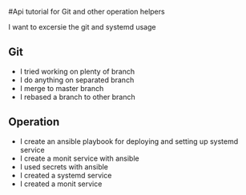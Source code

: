 #Api tutorial for Git and other operation helpers

I want to excersie the git and systemd usage

## Git

- I tried working on plenty of branch
- I do anything on separated branch
- I merge to master branch
- I rebased a branch to other branch

## Operation

- I create an ansible playbook for deploying and setting up systemd service
- I create a monit service with ansible
- I used secrets with ansible
- I created a systemd service
- I created a monit service

